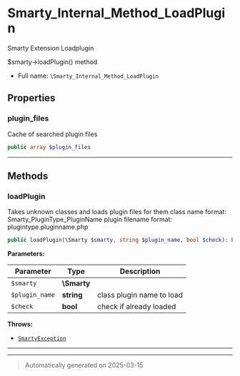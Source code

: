 
# Smarty_Internal_Method_LoadPlugin

Smarty Extension Loadplugin

$smarty->loadPlugin() method

* Full name: `\Smarty_Internal_Method_LoadPlugin`



## Properties


### plugin_files

Cache of searched plugin files

```php
public array $plugin_files
```






***

## Methods


### loadPlugin

Takes unknown classes and loads plugin files for them
class name format: Smarty_PluginType_PluginName
plugin filename format: plugintype.pluginname.php

```php
public loadPlugin(\Smarty $smarty, string $plugin_name, bool $check): bool|string
```








**Parameters:**

| Parameter | Type | Description |
|-----------|------|-------------|
| `$smarty` | **\Smarty** |  |
| `$plugin_name` | **string** | class plugin name to load |
| `$check` | **bool** | check if already loaded |




**Throws:**

- [`SmartyException`](./SmartyException.md)



***


***
> Automatically generated on 2025-03-15
